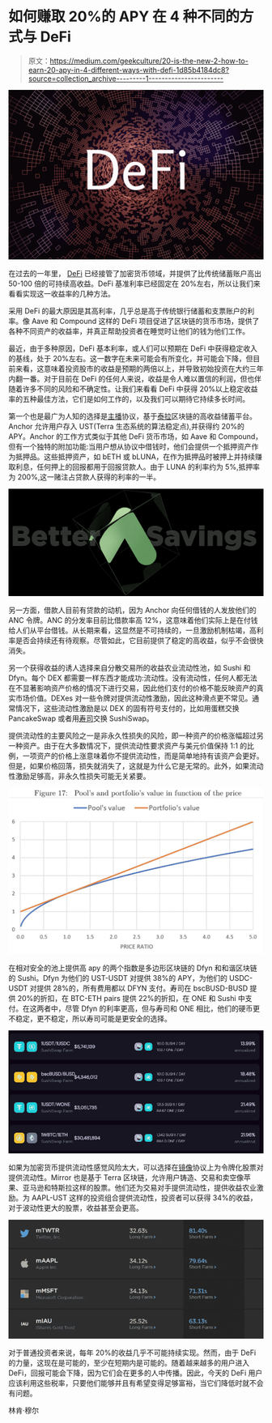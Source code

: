 # 如何赚取 20%的 APY 在 4 种不同的方式与 DeFi

> 原文：<https://medium.com/geekculture/20-is-the-new-2-how-to-earn-20-apy-in-4-different-ways-with-defi-1d85b4184dc8?source=collection_archive---------1----------------------->

![](img/bfdfba02458213e6bd57152ce4691208.png)

在过去的一年里， [DeFi](https://en.bitpush.news/articles/tag/defi) 已经接管了加密货币领域，并提供了比传统储蓄账户高出 50-100 倍的可持续高收益。DeFi 基准利率已经固定在 20%左右，所以让我们来看看实现这一收益率的几种方法。

采用 DeFi 的最大原因是其高利率，几乎总是高于传统银行储蓄和支票账户的利率。像 Aave 和 Compound 这样的 DeFi 项目促进了区块链的货币市场，提供了各种不同资产的收益率，并真正帮助投资者在睡觉时让他们的钱为他们工作。

最近，由于多种原因，DeFi 基本利率，或人们可以预期在 DeFi 中获得稳定收入的基线，处于 20%左右。这一数字在未来可能会有所变化，并可能会下降，但目前来看，这意味着投资股市的收益是预期的两倍以上，并导致初始投资在大约三年内翻一番。对于目前在 DeFi 的任何人来说，收益是令人难以置信的利润，但也伴随着许多不同的风险和不确定性。让我们来看看 DeFi 中获得 20%以上稳定收益率的五种最佳方法，它们是如何工作的，以及我们可以期待它持续多长时间。

第一个也是最广为人知的选择是[主播](https://en.bitpush.news/articles/tag/anchor)协议，基于[泰拉](https://en.bitpush.news/articles/tag/terra)区块链的高收益储蓄平台。Anchor 允许用户存入 UST(Terra 生态系统的算法稳定点),并获得约 20%的 APY。Anchor 的工作方式类似于其他 DeFi 货币市场，如 Aave 和 Compound，但有一个独特的附加功能:当用户想从协议中借钱时，他们会提供一个抵押资产作为抵押品。这些抵押资产，如 bETH 或 bLUNA，在作为抵押品时被押上并持续赚取利息，任何押上的回报都用于回报贷款人。由于 LUNA 的利率约为 5%,抵押率为 200%,这一赌注占贷款人获得的利率的一半。

![](img/d8ae21afa0d8c90afddd5cc00dfbccf7.png)

另一方面，借款人目前有贷款的动机，因为 Anchor 向任何借钱的人发放他们的 ANC 令牌。ANC 的分发率目前比借款率高 12%，这意味着他们实际上是在付钱给人们从平台借钱。从长期来看，这显然是不可持续的，一旦激励机制枯竭，高利率是否会持续还有待观察。尽管如此，它目前提供了稳定的高收益，似乎不会很快消失。

另一个获得收益的诱人选择来自分散交易所的收益农业流动性池，如 Sushi 和 Dfyn。每个 DEX 都需要一样东西才能成功:流动性。没有流动性，任何人都无法在不显著影响资产价格的情况下进行交易，因此他们支付的价格不能反映资产的真实市场价值。DEXes 对一些令牌对提供流动性激励，因此这种滑点更不常见。通常情况下，这些流动性激励是以 DEX 的固有符号支付的，比如用蛋糕交换 PancakeSwap 或者用[寿司](https://en.bitpush.news/articles/tag/sushi)交换 SushiSwap。

提供流动性的主要风险之一是非永久性损失的风险，即一种资产的价格涨幅超过另一种资产。由于在大多数情况下，提供流动性要求资产与美元价值保持 1:1 的比例，一项资产的价格上涨意味着你不提供流动性，而是简单地持有该资产会更好。但是，如果价格回落，损失就消失了，这就是为什么它是无常的。此外，如果流动性激励足够高，非永久性损失可能无关紧要。

![](img/4134054f83634cf80d55881607534733.png)

在相对安全的池上提供高 apy 的两个指数是多边形区块链的 Dfyn 和和谐区块链的 Sushi。Dfyn 为他们的 UST-USDT 对提供 38%的 APY，为他们的 USDC-USDT 对提供 28%的，所有费用都以 DFYN 支付。寿司在 bscBUSD-BUSD 提供 20%的折扣，在 BTC-ETH pairs 提供 22%的折扣，在 ONE 和 Sushi 中支付。在这两者中，尽管 Dfyn 的利率更高，但与寿司和 ONE 相比，他们的硬币更不稳定，更不稳定，所以寿司可能是更安全的选择。

![](img/1d37feabb53b871c2737e46a7d9a1b13.png)

如果为加密货币提供流动性感觉风险太大，可以选择在[镜像](https://en.bitpush.news/articles/tag/mirror)协议上为令牌化股票对提供流动性。Mirror 也是基于 Terra 区块链，允许用户铸造、交易和卖空像苹果、亚马逊和特斯拉这样的股票。他们还为交易对手提供流动性，提供收益农业激励。为 AAPL-UST 这样的投资组合提供流动性，投资者可以获得 34%的收益，对于波动性更大的股票，收益甚至会更高。

![](img/a7778e2d191c01198e32b8b7f4403bef.png)

对于普通投资者来说，每年 20%的收益几乎不可能持续实现。然而，由于 DeFi 的力量，这现在是可能的，至少在短期内是可能的。随着越来越多的用户进入 DeFi，回报可能会下降，因为它们会在更多的人中传播。因此，今天的 DeFi 用户应该利用这些税率，只要他们能够并且有希望变得足够富裕，当它们降低时就不会有问题。

林肯·穆尔